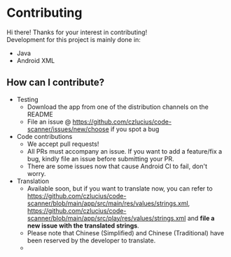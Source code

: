 # Contributing

Hi there! Thanks for your interest in contributing!  
Development for this project is mainly done in:
- Java
- Android XML 

## How can I contribute?
- Testing
  - Download the app from one of the distribution channels on the README
  - File an issue @ https://github.com/czlucius/code-scanner/issues/new/choose if you spot a bug
- Code contributions
  - We accept pull requests!
  - All PRs must accompany an issue. If you want to add a feature/fix a bug, kindly file an issue before submitting your PR.
  - There are some issues now that cause Android CI to fail, don't worry.
- Translation
  - Available soon, but if you want to translate now, you can refer to https://github.com/czlucius/code-scanner/blob/main/app/src/main/res/values/strings.xml, https://github.com/czlucius/code-scanner/blob/main/app/src/play/res/values/strings.xml and **file a new issue with the translated strings**.
  - Please note that Chinese (Simplified) and Chinese (Traditional) have been reserved by the developer to translate.
  - 
